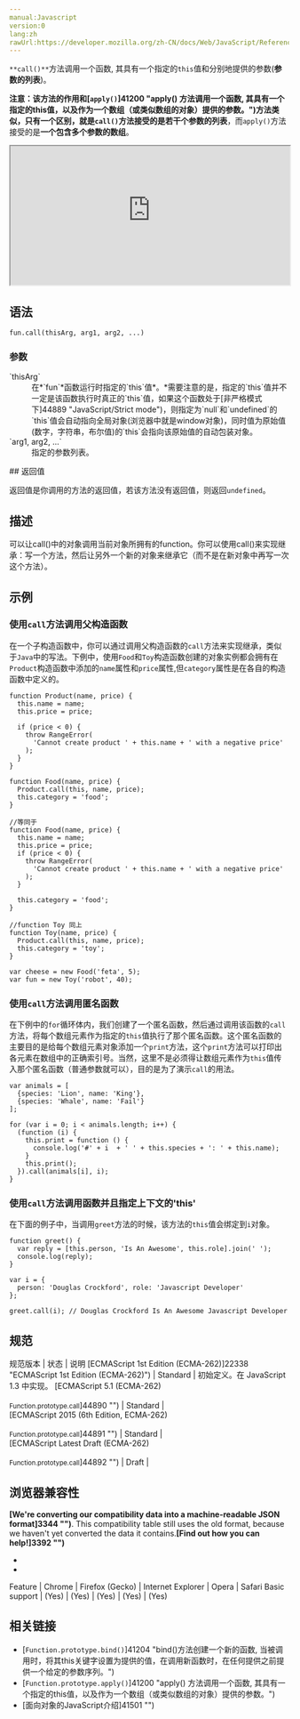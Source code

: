 ```yaml
---
manual:Javascript
version:0
lang:zh
rawUrl:https://developer.mozilla.org/zh-CN/docs/Web/JavaScript/Reference/Global_Objects/Function/call
---
```






`**call()**`方法调用一个函数, 其具有一个指定的`this`值和分别地提供的参数(**参数的列表**)。

**注意：**该方法的作用和[`apply()`]41200 "apply() 方法调用一个函数, 其具有一个指定的this值，以及作为一个数组（或类似数组的对象）提供的参数。")方法类似，只有一个区别，就是`call()`方法接受的是**若干个参数的列表**，而`apply()`方法接受的是**一个包含多个参数的数组**。
<iframe src='https://interactive-examples.mdn.mozilla.net/pages/js/function-call.html' width='100%' height='250'></iframe>

## 语法<a name="语法"></a>

```
fun.call(thisArg, arg1, arg2, ...)
```

### 参数<a name="参数"></a>
<dl><dt id=''>`thisArg`</dt><dd>在*`fun`*函数运行时指定的`this`值*。*需要注意的是，指定的`this`值并不一定是该函数执行时真正的`this`值，如果这个函数处于[非严格模式下]44889 "JavaScript/Strict mode")，则指定为`null`和`undefined`的`this`值会自动指向全局对象(浏览器中就是window对象)，同时值为原始值(数字，字符串，布尔值)的`this`会指向该原始值的自动包装对象。</dd><dt id=''>`arg1, arg2, ...`</dt><dd>指定的参数列表。</dd></dl>
## 返回值<a name="返回值"></a>


返回值是你调用的方法的返回值，若该方法没有返回值，则返回`undefined`。


## 描述<a name="描述"></a>


可以让call()中的对象调用当前对象所拥有的function。你可以使用call()来实现继承：写一个方法，然后让另外一个新的对象来继承它（而不是在新对象中再写一次这个方法）。


## 示例<a name="示例"></a>

### 使用`call`方法调用父构造函数<a name="使用call方法调用父构造函数"></a>


在一个子构造函数中，你可以通过调用父构造函数的`call`方法来实现继承，类似于`Java`中的写法。下例中，使用`Food`和`Toy`构造函数创建的对象实例都会拥有在`Product`构造函数中添加的`name`属性和`price`属性,但`category`属性是在各自的构造函数中定义的。


```
function Product(name, price) {
  this.name = name;
  this.price = price;

  if (price < 0) {
    throw RangeError(
      'Cannot create product ' + this.name + ' with a negative price'
    );
  }
}

function Food(name, price) {
  Product.call(this, name, price);
  this.category = 'food';
}

//等同于
function Food(name, price) {
  this.name = name;
  this.price = price;
  if (price < 0) {
    throw RangeError(
      'Cannot create product ' + this.name + ' with a negative price'
    );
  }

  this.category = 'food';
}

//function Toy 同上
function Toy(name, price) {
  Product.call(this, name, price);
  this.category = 'toy';
}

var cheese = new Food('feta', 5);
var fun = new Toy('robot', 40);
```

### 使用`call`方法调用匿名函数<a name="使用call方法调用匿名函数"></a>


在下例中的`for`循环体内，我们创建了一个匿名函数，然后通过调用该函数的`call`方法，将每个数组元素作为指定的`this`值执行了那个匿名函数。这个匿名函数的主要目的是给每个数组元素对象添加一个`print`方法，这个`print`方法可以打印出各元素在数组中的正确索引号。当然，这里不是必须得让数组元素作为`this`值传入那个匿名函数（普通参数就可以），目的是为了演示`call`的用法。


```
var animals = [
  {species: 'Lion', name: 'King'},
  {species: 'Whale', name: 'Fail'}
];

for (var i = 0; i < animals.length; i++) {
  (function (i) { 
    this.print = function () { 
      console.log('#' + i  + ' ' + this.species + ': ' + this.name); 
    } 
    this.print();
  }).call(animals[i], i);
}
```

### 使用`call`方法调用函数并且指定上下文的&#39;this&#39;<a name="使用call方法调用函数并且指定上下文的'this'"></a>


在下面的例子中，当调用`greet`方法的时候，该方法的`this`值会绑定到`i`对象。


```
function greet() {
  var reply = [this.person, 'Is An Awesome', this.role].join(' ');
  console.log(reply);
}

var i = {
  person: 'Douglas Crockford', role: 'Javascript Developer'
};

greet.call(i); // Douglas Crockford Is An Awesome Javascript Developer
```

## 规范<a name="规范"></a>

规范版本 | 状态 | 说明 
[ECMAScript 1st Edition (ECMA-262)]22338 "ECMAScript 1st Edition (ECMA-262)") | Standard | 初始定义。在 JavaScript 1.3 中实现。 
[ECMAScript 5.1 (ECMA-262)<br></br><small>Function.prototype.call</small>]44890 "") | Standard |  
[ECMAScript 2015 (6th Edition, ECMA-262)<br></br><small>Function.prototype.call</small>]44891 "") | Standard |  
[ECMAScript Latest Draft (ECMA-262)<br></br><small>Function.prototype.call</small>]44892 "") | Draft |  


## 浏览器兼容性<a name="浏览器兼容性"></a>


**[We&#39;re converting our compatibility data into a machine-readable JSON format]3344 "")**. This compatibility table still uses the old format, because we haven&#39;t yet converted the data it contains.**[Find out how you can help!]3392 "")**


* 
* 

Feature | Chrome | Firefox (Gecko) | Internet Explorer | Opera | Safari 
Basic support | (Yes) | (Yes) | (Yes) | (Yes) | (Yes) 




## 相关链接<a name="See_also"></a>

* [`Function.prototype.bind()`]41204 "bind()方法创建一个新的函数, 当被调用时，将其this关键字设置为提供的值，在调用新函数时，在任何提供之前提供一个给定的参数序列。")
* [`Function.prototype.apply()`]41200 "apply() 方法调用一个函数, 其具有一个指定的this值，以及作为一个数组（或类似数组的对象）提供的参数。")
* [面向对象的JavaScript介绍]41501 "")



